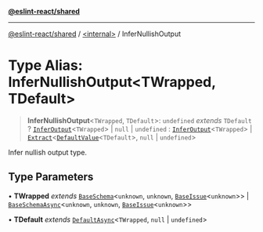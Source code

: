 [**@eslint-react/shared**](../../README.md)

***

[@eslint-react/shared](../../README.md) / [\<internal\>](../README.md) / InferNullishOutput

# Type Alias: InferNullishOutput\<TWrapped, TDefault\>

> **InferNullishOutput**\<`TWrapped`, `TDefault`\>: `undefined` *extends* `TDefault` ? [`InferOutput`](InferOutput.md)\<`TWrapped`\> \| `null` \| `undefined` : [`InferOutput`](InferOutput.md)\<`TWrapped`\> \| [`Extract`](Extract.md)\<[`DefaultValue`](DefaultValue.md)\<`TDefault`\>, `null` \| `undefined`\>

Infer nullish output type.

## Type Parameters

• **TWrapped** *extends* [`BaseSchema`](../interfaces/BaseSchema.md)\<`unknown`, `unknown`, [`BaseIssue`](../interfaces/BaseIssue.md)\<`unknown`\>\> \| [`BaseSchemaAsync`](../interfaces/BaseSchemaAsync.md)\<`unknown`, `unknown`, [`BaseIssue`](../interfaces/BaseIssue.md)\<`unknown`\>\>

• **TDefault** *extends* [`DefaultAsync`](DefaultAsync.md)\<`TWrapped`, `null` \| `undefined`\>

